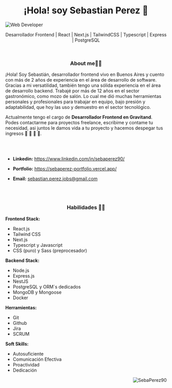 <h1 align="center">¡Hola! soy Sebastian Perez 👋</h1> 

![ Web Developer](https://media.licdn.com/dms/image/v2/D4E16AQFXfwNh8o04eQ/profile-displaybackgroundimage-shrink_350_1400/profile-displaybackgroundimage-shrink_350_1400/0/1724223131760?e=1729728000&v=beta&t=uRsyjtB6XucREWf55-R3W3V__8BVufYeUBFPsAzo5io)
<p align="center">Desarrollador Frontend | React | Next.js | TailwindCSS | Typescript | Express | PostgreSQL<p>

<br>

<h3 align="center">About me🧑‍💻</h3> 

¡Hola! Soy Sebastián, desarrollador frontend vivo en Buenos Aires y cuento con más de 2 años de experiencia en el área de desarrollo de software. Gracias a mi versatilidad, también tengo una sólida experiencia en el área de desarrollo backend. Trabajé por más de 12 años en el sector gastronómico, como mozo de salón. Lo cual me dió muchas herramientas personales y profesionales para trabajar en equipo, bajo presión y adaptabilidad, que hoy las uso y demuestro en el sector tecnológico.

Actualmente tengo el cargo de **Desarrollador Frontend en Gravitand**. Podes contactarme para proyectos freelance, escribime y contame tu necesidad, asi juntos le damos vida a tu proyecto y hacemos despegar tus ingresos  🤑 🤑 🤑 🚀.

<br><br>

- **Linkedin:** https://www.linkedin.com/in/sebaperez90/
 
- **Portfolio:** https://sebaperez-portfolio.vercel.app/

- **Email:** sebastian.perez.jobs@gmail.com 


<br><br>

<h3 align="center">Habilidades 🧑‍💻</h3> 

**Frontend Stack:**

- React.js
- Tailwind CSS
- Next.js
- Typescript y Javascript
- CSS (puro) y Sass (preprocesador)

**Backend Stack:**

- Node.js
- Express.js
- NestJS
- PostgreSQL y ORM´s dedicados
- MongoDB y Mongoose
- Docker

**Herramientas:**

- Git
- Github
- Jira
- SCRUM

**Soft Skills:**

- Autosuficiente 
- Comunicación Efectiva
- Proactividad
- Dedicación


<p align="right"> <img src="https://komarev.com/ghpvc/?username=SebaPerez90&label=Profile%20views&color=515BB9&style=flat" alt="SebaPerez90" /> </p>


